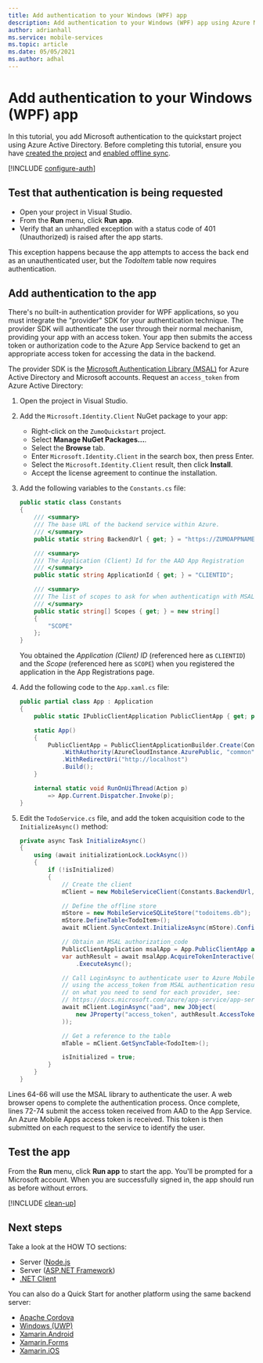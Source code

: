 ```yaml
---
title: Add authentication to your Windows (WPF) app
description: Add authentication to your Windows (WPF) app using Azure Mobile Apps with our tutorial.
author: adrianhall
ms.service: mobile-services
ms.topic: article
ms.date: 05/05/2021
ms.author: adhal
---
```


# Add authentication to your Windows (WPF) app

In this tutorial, you add Microsoft authentication to the quickstart project using Azure Active Directory. Before completing this tutorial, ensure you have [created the project](./index.md) and [enabled offline sync](./offline.md).

[!INCLUDE [configure-auth](../../includes/quickstart-configure-auth-native.md)]

## Test that authentication is being requested

* Open your project in Visual Studio.
* From the **Run** menu, click **Run app**.
* Verify that an unhandled exception with a status code of 401 (Unauthorized) is raised after the app starts.

This exception happens because the app attempts to access the back end as an unauthenticated user, but the *TodoItem* table now requires authentication.

## Add authentication to the app

There's no built-in authentication provider for WPF applications, so you must integrate the "provider" SDK for your authentication technique.  The provider SDK will authenticate the user through their normal mechanism, providing your app with an access token.  Your app then submits the access token or authorization code to the Azure App Service backend to get an appropriate access token for accessing the data in the backend.

The provider SDK is the [Microsoft Authentication Library (MSAL)](/azure/active-directory/develop/msal-overview) for Azure Active Directory and Microsoft accounts.  Request an `access_token` from Azure Active Directory:

1. Open the project in Visual Studio.

2. Add the `Microsoft.Identity.Client` NuGet package to your app:
    * Right-click on the `ZumoQuickstart` project.
    * Select **Manage NuGet Packages...**.
    * Select the **Browse** tab.
    * Enter `Microsoft.Identity.Client` in the search box, then press Enter.
    * Select the `Microsoft.Identity.Client` result, then click **Install**.
    * Accept the license agreement to continue the installation.

3. Add the following variables to the `Constants.cs` file:

    ``` csharp
    public static class Constants
    {
        /// <summary>
        /// The base URL of the backend service within Azure.
        /// </summary>
        public static string BackendUrl { get; } = "https://ZUMOAPPNAME.azurewebsites.net";

        /// <summary>
        /// The Application (Client) Id for the AAD App Registration
        /// </summary>
        public static string ApplicationId { get; } = "CLIENTID";

        /// <summary>
        /// The list of scopes to ask for when authenticatign with MSAL
        /// </summary>
        public static string[] Scopes { get; } = new string[]
        {
            "SCOPE"
        };
    }
    ```

    You obtained the _Application (Client) ID_ (referenced here as `CLIENTID`) and the _Scope_ (referenced here as `SCOPE`) when you registered the application in the App Registrations page.

4. Add the following code to the `App.xaml.cs` file:

    ``` csharp
    public partial class App : Application
    {
        public static IPublicClientApplication PublicClientApp { get; private set; }

        static App()
        {
            PublicClientApp = PublicClientApplicationBuilder.Create(Constants.ApplicationId)
                .WithAuthority(AzureCloudInstance.AzurePublic, "common")
                .WithRedirectUri("http://localhost")
                .Build();
        }

        internal static void RunOnUiThread(Action p)
            => App.Current.Dispatcher.Invoke(p);
    }
    ```

5. Edit the `TodoService.cs` file, and add the token acquisition code to the `InitializeAsync()` method:

    ``` csharp
    private async Task InitializeAsync()
    {
        using (await initializationLock.LockAsync())
        {
            if (!isInitialized)
            {
                // Create the client
                mClient = new MobileServiceClient(Constants.BackendUrl, new LoggingHandler());

                // Define the offline store
                mStore = new MobileServiceSQLiteStore("todoitems.db");
                mStore.DefineTable<TodoItem>();
                await mClient.SyncContext.InitializeAsync(mStore).ConfigureAwait(false);

                // Obtain an MSAL authorization_code
                PublicClientApplication msalApp = App.PublicClientApp as PublicClientApplication;
                var authResult = await msalApp.AcquireTokenInteractive(Constants.Scopes)
                    .ExecuteAsync();

                // Call LoginAsync to authenticate user to Azure Mobile Apps Server
                // using the access_token from MSAL authentication result.  For details
                // on what you need to send for each provider, see:
                // https://docs.microsoft.com/azure/app-service/app-service-authentication-how-to#validate-tokens-from-providers
                await mClient.LoginAsync("aad", new JObject(
                    new JProperty("access_token", authResult.AccessToken)
                ));

                // Get a reference to the table
                mTable = mClient.GetSyncTable<TodoItem>();

                isInitialized = true;
            }
        }
    }
    ```

Lines 64-66 will use the MSAL library to authenticate the user.  A web browser opens to complete the authentication process.  Once complete, lines 72-74 submit the access token received from AAD to the App Service. An Azure Mobile Apps access token is received.  This token is then submitted on each request to the service to identify the user.

## Test the app

From the **Run** menu, click **Run app** to start the app.  You'll be prompted for a Microsoft account.  When you are successfully signed in, the app should run as before without errors.

[!INCLUDE [clean-up](../../includes/quickstart-clean-up.md)]

## Next steps

Take a look at the HOW TO sections:

* Server ([Node.js](../../howto/server/nodejs.md)
* Server ([ASP.NET Framework](../../howto/server/dotnet-framework.md))
* [.NET Client](../../howto/client/dotnet.md)

You can also do a Quick Start for another platform using the same backend server:

* [Apache Cordova](../cordova/index.md)
* [Windows (UWP)](../uwp/index.md)
* [Xamarin.Android](../xamarin-android/index.md)
* [Xamarin.Forms](../xamarin-forms/index.md)
* [Xamarin.iOS](../xamarin-ios/index.md)
